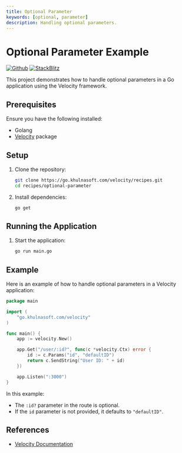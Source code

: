 ```yaml
---
title: Optional Parameter
keywords: [optional, parameter]
description: Handling optional parameters.
---
```


# Optional Parameter Example

[![Github](https://img.shields.io/static/v1?label=&message=Github&color=2ea44f&style=for-the-badge&logo=github)](https://go.khulnasoft.com/velocity/recipes/tree/master/optional-parameter) [![StackBlitz](https://img.shields.io/static/v1?label=&message=StackBlitz&color=2ea44f&style=for-the-badge&logo=StackBlitz)](https://stackblitz.com/github/khulnasoft/recipes/tree/master/optional-parameter)

This project demonstrates how to handle optional parameters in a Go application using the Velocity framework.

## Prerequisites

Ensure you have the following installed:

- Golang
- [Velocity](https://github.com/khulnasoft/velocity) package

## Setup

1. Clone the repository:
    ```sh
    git clone https://go.khulnasoft.com/velocity/recipes.git
    cd recipes/optional-parameter
    ```

2. Install dependencies:
    ```sh
    go get
    ```

## Running the Application

1. Start the application:
    ```sh
    go run main.go
    ```

## Example

Here is an example of how to handle optional parameters in a Velocity application:

```go
package main

import (
    "go.khulnasoft.com/velocity"
)

func main() {
    app := velocity.New()

    app.Get("/user/:id?", func(c *velocity.Ctx) error {
        id := c.Params("id", "defaultID")
        return c.SendString("User ID: " + id)
    })

    app.Listen(":3000")
}
```

In this example:
- The `:id?` parameter in the route is optional.
- If the `id` parameter is not provided, it defaults to `"defaultID"`.

## References

- [Velocity Documentation](https://docs.khulnasoft.io)

